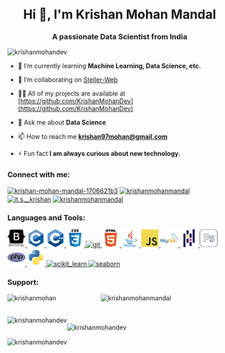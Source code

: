 <h1 align="center">Hi 👋, I'm Krishan Mohan Mandal</h1>
<h3 align="center">A passionate Data Scientist from India</h3>

<p align="left"> <img src="https://komarev.com/ghpvc/?username=krishanmohandev&label=Profile%20views&color=0e75b6&style=flat" alt="krishanmohandev" /> </p>

- 🌱 I’m currently learning **Machine Learning, Data Science, etc.**

- 👯 I’m collaborating on [Steller-Web](https://github.com/KrishanMohanDev/steller-web)

- 👨‍💻 All of my projects are available at [https://github.com/KrishanMohanDev](https://github.com/KrishanMohanDev)

- 💬 Ask me about **Data Science**

- 📫 How to reach me **krishan97mohan@gmail.com**

- ⚡ Fun fact **I am always curious about new technology.**

<h3 align="left">Connect with me:</h3>
<p align="left">
<a href="https://linkedin.com/in/krishan-mohan-mandal-1706621b3" target="blank"><img align="center" src="https://raw.githubusercontent.com/rahuldkjain/github-profile-readme-generator/master/src/images/icons/Social/linked-in-alt.svg" alt="krishan-mohan-mandal-1706621b3" height="30" width="40" /></a>
<a href="https://kaggle.com/krishanmohanmandal" target="blank"><img align="center" src="https://raw.githubusercontent.com/rahuldkjain/github-profile-readme-generator/master/src/images/icons/Social/kaggle.svg" alt="krishanmohanmandal" height="30" width="40" /></a>
<a href="https://instagram.com/it.s._.krishan" target="blank"><img align="center" src="https://raw.githubusercontent.com/rahuldkjain/github-profile-readme-generator/master/src/images/icons/Social/instagram.svg" alt="it.s._.krishan" height="30" width="40" /></a>
<a href="https://www.leetcode.com/krishanmohanmandal" target="blank"><img align="center" src="https://raw.githubusercontent.com/rahuldkjain/github-profile-readme-generator/master/src/images/icons/Social/leet-code.svg" alt="krishanmohanmandal" height="30" width="40" /></a>
</p>

<h3 align="left">Languages and Tools:</h3>
<p align="left"> <a href="https://getbootstrap.com" target="_blank" rel="noreferrer"> <img src="https://raw.githubusercontent.com/devicons/devicon/master/icons/bootstrap/bootstrap-plain-wordmark.svg" alt="bootstrap" width="40" height="40"/> </a> <a href="https://www.cprogramming.com/" target="_blank" rel="noreferrer"> <img src="https://raw.githubusercontent.com/devicons/devicon/master/icons/c/c-original.svg" alt="c" width="40" height="40"/> </a> <a href="https://www.w3schools.com/cpp/" target="_blank" rel="noreferrer"> <img src="https://raw.githubusercontent.com/devicons/devicon/master/icons/cplusplus/cplusplus-original.svg" alt="cplusplus" width="40" height="40"/> </a> <a href="https://www.w3schools.com/css/" target="_blank" rel="noreferrer"> <img src="https://raw.githubusercontent.com/devicons/devicon/master/icons/css3/css3-original-wordmark.svg" alt="css3" width="40" height="40"/> </a> <a href="https://git-scm.com/" target="_blank" rel="noreferrer"> <img src="https://www.vectorlogo.zone/logos/git-scm/git-scm-icon.svg" alt="git" width="40" height="40"/> </a> <a href="https://www.w3.org/html/" target="_blank" rel="noreferrer"> <img src="https://raw.githubusercontent.com/devicons/devicon/master/icons/html5/html5-original-wordmark.svg" alt="html5" width="40" height="40"/> </a> <a href="https://www.java.com" target="_blank" rel="noreferrer"> <img src="https://raw.githubusercontent.com/devicons/devicon/master/icons/java/java-original.svg" alt="java" width="40" height="40"/> </a> <a href="https://developer.mozilla.org/en-US/docs/Web/JavaScript" target="_blank" rel="noreferrer"> <img src="https://raw.githubusercontent.com/devicons/devicon/master/icons/javascript/javascript-original.svg" alt="javascript" width="40" height="40"/> </a> <a href="https://www.mysql.com/" target="_blank" rel="noreferrer"> <img src="https://raw.githubusercontent.com/devicons/devicon/master/icons/mysql/mysql-original-wordmark.svg" alt="mysql" width="40" height="40"/> </a> <a href="https://pandas.pydata.org/" target="_blank" rel="noreferrer"> <img src="https://raw.githubusercontent.com/devicons/devicon/2ae2a900d2f041da66e950e4d48052658d850630/icons/pandas/pandas-original.svg" alt="pandas" width="40" height="40"/> </a> <a href="https://www.photoshop.com/en" target="_blank" rel="noreferrer"> <img src="https://raw.githubusercontent.com/devicons/devicon/master/icons/photoshop/photoshop-line.svg" alt="photoshop" width="40" height="40"/> </a> <a href="https://www.php.net" target="_blank" rel="noreferrer"> <img src="https://raw.githubusercontent.com/devicons/devicon/master/icons/php/php-original.svg" alt="php" width="40" height="40"/> </a> <a href="https://www.python.org" target="_blank" rel="noreferrer"> <img src="https://raw.githubusercontent.com/devicons/devicon/master/icons/python/python-original.svg" alt="python" width="40" height="40"/> </a> <a href="https://scikit-learn.org/" target="_blank" rel="noreferrer"> <img src="https://upload.wikimedia.org/wikipedia/commons/0/05/Scikit_learn_logo_small.svg" alt="scikit_learn" width="40" height="40"/> </a> <a href="https://seaborn.pydata.org/" target="_blank" rel="noreferrer"> <img src="https://seaborn.pydata.org/_images/logo-mark-lightbg.svg" alt="seaborn" width="40" height="40"/> </a> </p>

<h3 align="left">Support:</h3>
<p><a href="https://www.buymeacoffee.com/krishanmohan"> <img align="left" src="https://cdn.buymeacoffee.com/buttons/v2/default-yellow.png" height="50" width="210" alt="krishanmohan" /></a><a href="https://ko-fi.com/krishanmohanmandal"> <img align="left" src="https://cdn.ko-fi.com/cdn/kofi3.png?v=3" height="50" width="210" alt="krishanmohanmandal" /></a></p><br><br>

<p><img align="left" src="https://github-readme-stats.vercel.app/api/top-langs?username=krishanmohandev&show_icons=true&locale=en&layout=compact" alt="krishanmohandev" /></p>

<p>&nbsp;<img align="center" src="https://github-readme-stats.vercel.app/api?username=krishanmohandev&show_icons=true&locale=en" alt="krishanmohandev" /></p>

<p><img align="center" src="https://github-readme-streak-stats.herokuapp.com/?user=krishanmohandev&" alt="krishanmohandev" /></p>
